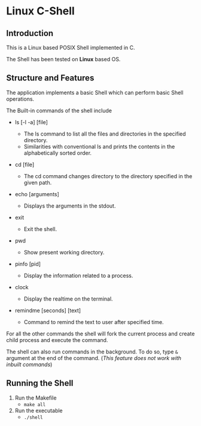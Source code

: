 # Linux C-Shell 

## Introduction

This is a Linux based POSIX Shell implemented in C.

The Shell has been tested on **Linux** based OS.

## Structure and Features

The application implements a basic Shell which can perform basic Shell operations.

The Built-in commands of the shell include

- ls [-l -a] [file]
    - The ls command to list all the files and directories in the specified directory.
    - Similarities with conventional ls and prints the contents in the alphabetically sorted      order.

- cd [file]
    - The cd command changes directory to the directory specified in the given path.

- echo [arguments]
    - Displays the arguments in the stdout.

- exit
    - Exit the shell.

- pwd
    - Show present working directory.

- pinfo [pid]
    - Display the information related to a process.

- clock
    - Display the realtime on the terminal.

- remindme [seconds] [text]
    - Command to remind the text to user after specified time.

For all the other commands the shell will fork the current process and create child process and execute the command.

The shell can also run commands in the background. To do so, type `&` argument at the end of the command. (_This feature does not work with inbuilt commands_)

## Running the Shell

1. Run the Makefile
	- `make all`
2. Run the executable
    - `./shell`